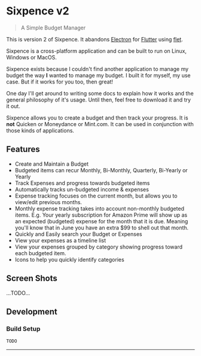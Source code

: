 # Sixpence v2

> A Simple Budget Manager

This is version 2 of Sixpence. It abandons [Electron][electron] for [Flutter][flutter] using [flet][Flet].

Sixpence is a cross-platform application and can be built to run on Linux, Windows or MacOS.

Sixpence exists because I couldn't find another application to manage my budget
the way **I** wanted to manage my budget. I built it for myself, my use case.
But if it works for you too, then great!

One day I'll get around to writing some docs to explain how it works and the general philosophy of it's usage. Until then, feel free to download it and try it out.

Sixpence allows you to create a budget and then track your progress. It is **not** Quicken or Moneydance or Mint.com. It can be used in conjunction with those kinds of applications.

## Features
* Create and Maintain a Budget
* Budgeted items can recur Monthly, Bi-Monthly, Quarterly, Bi-Yearly or Yearly
* Track Expenses and progress towards budgeted items
* Automatically tracks un-budgeted income & expenses
* Expense tracking focuses on the current month, but allows you to view/edit previous months.
* Monthly expense tracking takes into account non-monthly budgeted items. E.g. Your yearly subscription for Amazon Prime will show up as an expected (budgeted) expense for the month that it is due. Meaning you'll know that in June you have an extra $99 to shell out that month.
* Quickly and Easily search your Budget or Expenses
* View your expenses as a timeline list
* View your expenses grouped by category showing progress toward each budgeted item.
* Icons to help you quickly identify categories

## Screen Shots
...TODO...


## Development
### Build Setup

``` bash
TODO
```

-----

[electron]: https://electronjs.org
[flet]: https://flet.dev
[flutter]: https://flutter.dev
